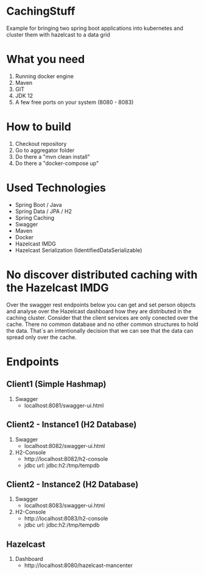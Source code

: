 # CachingStuff
Example for bringing two spring boot applications into kubernetes and cluster them with hazelcast to a data grid

# What you need
1. Running docker engine
2. Maven
3. GIT
4. JDK 12
5. A few free ports on your system (8080 - 8083)

# How to build
1. Checkout repository
2. Go to aggregator folder
3. Do there a "mvn clean install"
4. Do there a "docker-compose up"

# Used Technologies
- Spring Boot / Java
- Spring Data / JPA / H2
- Spring Caching
- Swagger
- Maven
- Docker
- Hazelcast IMDG
- Hazelcast Serialization (IdentifiedDataSerializable)

# No discover distributed caching with the Hazelcast IMDG
Over the swagger rest endpoints below you can get and set person objects and analyse over the Hazelcast dashboard how they are distributed in the caching cluster. Consider that the client services are only conected over the cache. There no common database and no other common structures to hold the data. That´s an intentionally decision that we can see that the data can spread only over the cache.

# Endpoints
## Client1 (Simple Hashmap)
1. Swagger
   - localhost:8081/swagger-ui.html
## Client2 - Instance1 (H2 Database)
1. Swagger     
   - localhost:8082/swagger-ui.html
2. H2-Console
   - http://localhost:8082/h2-console
   - jdbc url:  jdbc:h2:/tmp/tempdb
## Client2 - Instance2 (H2 Database)
1. Swagger     
   - localhost:8083/swagger-ui.html
2. H2-Console
   - http://localhost:8083/h2-console
   - jdbc url:  jdbc:h2:/tmp/tempdb
## Hazelcast
1. Dashboard   
   - http://localhost:8080/hazelcast-mancenter
